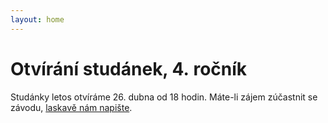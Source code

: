 ```yaml
---
layout: home
---
```


# Otvírání studánek, 4.&nbsp;ročník
Studánky letos otvíráme 26. dubna od 18 hodin. Máte-li zájem zúčastnit se závodu, [laskavě nám napište](mailto:spravni-rada@oshb.cz).
